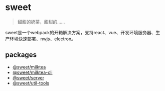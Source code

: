 # sweet

> 甜甜的奶茶，甜甜的......

sweet是一个webpack的开箱解决方案，支持react、vue、开发环境服务器、生产环境快速部署、nwjs、electron。

## packages

* [@sweet/milktea](packages/milktea/README.md)
* [@sweet/milktea-cli](packages/milktea-cli/README.md)
* [@sweet/server](packages/server/README.md)
* [@sweet/util-tools](packages/util-tools/README.md)